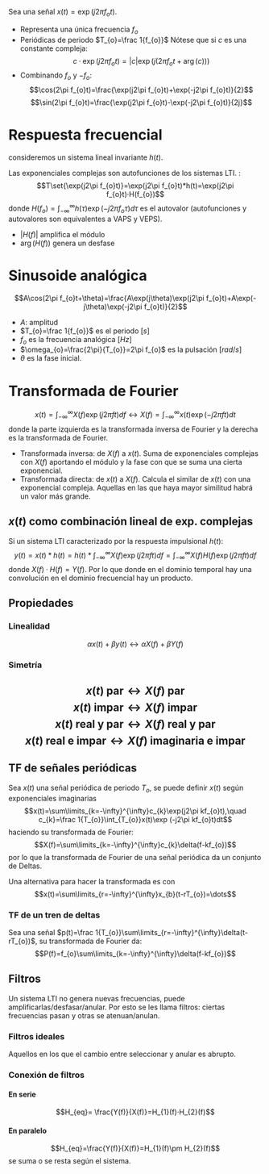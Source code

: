 Sea una señal $x(t)=\exp(j2\pi f_{o}t)$.
- Representa una única frecuencia $f_{o}$
- Periódicas de periodo $T_{o}=\frac 1{f_{o}}$
Nótese que si $c$ es una constante compleja: $$c·\exp(j2\pi f_{o}t)=|c|\exp(j(2\pi f_{o}t+\arg(c)))$$
- Combinando $f_{o}$ y $-f_{o}$: $$\cos(2\pi f_{o}t)=\frac{\exp(j2\pi f_{o}t)+\exp(-j2\pi f_{o}t)}{2}$$ $$\sin(2\pi f_{o}t)=\frac{\exp(j2\pi f_{o}t)-\exp(-j2\pi f_{o}t)}{2j}$$
# Respuesta frecuencial
consideremos un sistema lineal invariante $h(t)$.

Las exponenciales complejas son autofunciones de los sistemas LTI. : $$T\set{\exp(j2\pi f_{o}t)}=\exp(j2\pi f_{o}t)*h(t)=\exp(j2\pi f_{o}t)·H(f_{o})$$ donde $H(f_{o})=\int_{-\infty}^{\infty}h(\tau)\exp(-j2\pi f_{o}\tau)d\tau$ es el autovalor (autofunciones y autovalores son equivalentes a VAPS y VEPS).
- $|H(f)|$ amplifica el módulo 
- $\arg(H(f))$ genera un desfase

# Sinusoide analógica
$$A\cos(2\pi f_{o}t+\theta)=\frac{A\exp(j\theta)\exp(j2\pi f_{o}t)+A\exp(-j\theta)\exp(-j2\pi f_{o}t)}{2}$$
- $A$: amplitud
- $T_{o}=\frac 1{f_{o}}$ es el periodo $[s]$
- $f_{o}$ es la frecuencia analógica $[Hz]$
- $\omega_{o}=\frac{2\pi}{T_{o}}=2\pi f_{o}$ es la pulsación $[rad/s]$
- $\theta$ es la fase inicial.
# Transformada de Fourier
$$x(t)=\int_{-\infty}^{\infty}X(f)\exp(j2\pi ft)df\leftrightarrow X(f)=\int_{-\infty}^{\infty}x(t)\exp(-j2\pi ft)dt$$ donde la parte izquierda es la transformada inversa de Fourier y la derecha es la transformada de Fourier.
- Transformada inversa: de $X(f)$ a $x(t)$. Suma de exponenciales complejas con $X(f)$ aportando el módulo y la fase con que se suma una cierta exponencial.
- Transformada directa: de $x(t)$ a $X(f)$. Calcula el similar de $x(t)$ con una exponencial compleja. Aquellas en las que haya mayor similitud habrá un valor más grande.

## $x(t)$ como combinación lineal de exp. complejas
Si un sistema LTI caracterizado por la respuesta impulsional $h(t)$:
$$y(t)=x(t)*h(t)=h(t)*\int_{-\infty}^{\infty}X(f)\exp(j2\pi ft)df=\int_{-\infty}^{\infty}X(f)H(f)\exp(j2\pi ft)df$$ donde $X(f)·H(f)=Y(f)$. Por lo que donde en el dominio temporal hay una convolución en el dominio frecuencial hay un producto.
## Propiedades
### Linealidad
$$\alpha x(t)+\beta y(t)\leftrightarrow\alpha X(f)+\beta Y(f)$$
### Simetría
$$x(t)\text{ par}\leftrightarrow X(f)\text{ par}$$
$$x(t)\text{ impar}\leftrightarrow X(f)\text{ impar}$$
$$x(t)\text{ real y par}\leftrightarrow X(f)\text{ real y par}$$ $$x(t)\text{ real e impar}\leftrightarrow X(f)\text{ imaginaria e impar}$$
---
## TF de señales periódicas
Sea $x(t)$ una señal periódica de periodo $T_o$, se puede definir $x(t)$ según exponenciales imaginarias $$x(t)=\sum\limits_{k=-\infty}^{\infty}c_{k}\exp(j2\pi kf_{o}t),\quad c_{k}=\frac 1{T_{o}}\int_{T_{o}}x(t)\exp (-j2\pi kf_{o}t)dt$$ haciendo su transformada de Fourier: $$X(f)=\sum\limits_{k=-\infty}^{\infty}c_{k}\delta(f-kf_{o})$$ por lo que la transformada de Fourier de una señal periódica da un conjunto de Deltas.

Una alternativa para hacer la transformada es con $$x(t)=\sum\limits_{r=-\infty}^{\infty}x_{b}(t-rT_{o})=\dots$$
### TF de un tren de deltas
Sea una señal $p(t)=\frac 1{T_{o}}\sum\limits_{r=-\infty}^{\infty}\delta(t-rT_{o})$, su transformada de Fourier da:$$P(f)=f_{o}\sum\limits_{k=-\infty}^{\infty}\delta(f-kf_{o})$$
## Filtros
Un sistema LTI no genera nuevas frecuencias, puede amplificarlas/desfasar/anular. Por esto se les llama filtros: ciertas frecuencias pasan y otras se atenuan/anulan.
### Filtros ideales
Aquellos en los que el cambio entre seleccionar y anular es abrupto.

### Conexión de filtros
#### En serie
$$H_{eq}= \frac{Y(f)}{X(f)}=H_{1}(f)·H_{2}(f)$$
#### En paralelo
$$H_{eq}=\frac{Y(f)}{X(f)}=H_{1}(f)\pm H_{2}(f)$$ se suma o se resta según el sistema.

